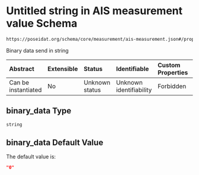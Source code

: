 # Untitled string in AIS measurement value Schema

```txt
https://poseidat.org/schema/core/measurement/ais-measurement.json#/properties/binary_data
```

Binary data send in string

| Abstract            | Extensible | Status         | Identifiable            | Custom Properties | Additional Properties | Access Restrictions | Defined In                                                                                    |
| :------------------ | :--------- | :------------- | :---------------------- | :---------------- | :-------------------- | :------------------ | :-------------------------------------------------------------------------------------------- |
| Can be instantiated | No         | Unknown status | Unknown identifiability | Forbidden         | Allowed               | none                | [ais-measurement.json*](schemas/core/measurement/ais-measurement.json "open original schema") |

## binary_data Type

`string`

## binary_data Default Value

The default value is:

```json
"0"
```
